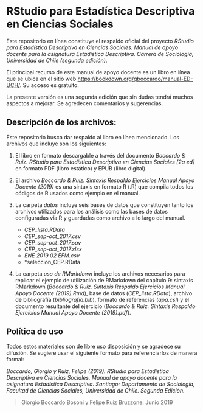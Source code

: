 # RStudio para Estadística Descriptiva en Ciencias Sociales

Este repositorio en línea constituye el respaldo oficial del proyecto *RStudio para Estadística Descriptiva en Ciencias Sociales. Manual de apoyo docente para la asignatura Estadística Descriptiva. Carrera de Sociología, Universidad de Chile (segunda edición)*.

El principal recurso de este manual de apoyo docente es un libro en línea que se ubica en el sitio web https://bookdown.org/gboccardo/manual-ED-UCH/. Su acceso es gratuito.

La presente versión es una segunda edición que sin dudas tendrá muchos aspectos a mejorar. Se agredecen comentarios y sugerencias.

## Descripción de los archivos:

Este repositorio busca dar respaldo al libro en línea mencionado. Los archivos que incluye son los siguientes:

1. El libro en formato descargable a través del documento *Boccardo & Ruiz. RStudio para Estadística Descriptiva en Ciencias Sociales [2a ed]* en formato PDF (libro estático) y EPUB (libro digital).

2. El archivo *Boccardo & Ruiz. Sintaxis Respaldo Ejercicios Manual Apoyo Docente (2019)* es una sintaxis en formato R (.R) que compila todos los códigos de R usados como ejemplo en el manual.

3. La carpeta *datos* incluye seis bases de datos que constituyen tanto los archivos utilizados para los análisis como las bases de datos configuradas vía R y guardadas como archivo a lo largo del manual.
    - *CEP_lista.RData*
    - *CEP_sep-oct_2017.csv*
    - *CEP_sep-oct_2017.sav*
    - *CEP_sep-oct_2017.xlsx*
    - *ENE 2019 02 EFM.csv*
    - *seleccion_CEP.RData

4. La carpeta *uso de RMarkdown* incluye los archivos necesarios para replicar el ejemplo de utilización de RMarkdown del capítulo 9: sintaxis RMarkdown (*Boccardo & Ruiz. Sintaxis Respaldo Ejercicios Manual Apoyo Docente (2019).Rmd*), base de datos (*CEP_lista.RData*), archivo de bibliografía (*bibliografía.bib*), formato de referencias (*apa.csl*) y el documento resultante del ejercicio (*Boccardo & Ruiz. Sintaxis Respaldo Ejercicios Manual Apoyo Docente (2019).pdf*).

## Política de uso

Todos estos materiales son de libre uso  disposición y se agradece su difusión. Se sugiere usar el siguiente formato para referenciarlos de manera formal: 

*Boccardo, Giorgio y Ruiz, Felipe (2019). RStudio para Estadística Descriptiva en Ciencias Sociales. Manual de apoyo docente para la asignatura Estadística Descriptiva. Santiago: Departamento de Sociología, Facultad de Ciencias Sociales, Universidad de Chile. Segunda Edición.*

> Giorgio Boccardo Bosoni y Felipe Ruiz Bruzzone. Junio 2019

